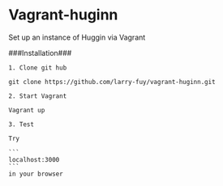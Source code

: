 Vagrant-huginn
==============

Set up an instance of Huggin via Vagrant

###Installation###

	1. Clone git hub
 
	git clone https://github.com/larry-fuy/vagrant-huginn.git

	2. Start Vagrant

	Vagrant up

	3. Test 
	
	Try 
	
	``` 
	localhost:3000
	```
	in your browser
	
